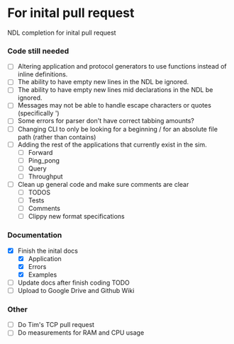 # For inital pull request
NDL completion for inital pull request
### Code still needed
- [ ] Altering application and protocol generators to use functions instead of inline definitions.
- [ ] The ability to have empty new lines in the NDL be ignored.
- [ ] The ability to have empty new lines mid declarations in the NDL be ignored.
- [ ] Messages may not be able to handle escape characters or quotes (specifically \')
- [ ] Some errors for parser don't have correct tabbing amounts?
- [ ] Changing CLI to only be looking for a beginning / for an absolute file path (rather than contains)
- [ ] Adding the rest of the applications that currently exist in the sim.
  - [ ] Forward
  - [ ] Ping_pong
  - [ ] Query
  - [ ] Throughput
- [ ] Clean up general code and make sure comments are clear
  - [ ] TODOS
  - [ ] Tests
  - [ ] Comments
  - [ ] Clippy new format specifications

### Documentation
- [X] Finish the inital docs
  - [X] Application
  - [X] Errors
  - [X] Examples
- [ ] Update docs after finish coding TODO
- [ ] Upload to Google Drive and Github Wiki

### Other
- [ ] Do Tim's TCP pull request
- [ ] Do measurements for RAM and CPU usage

